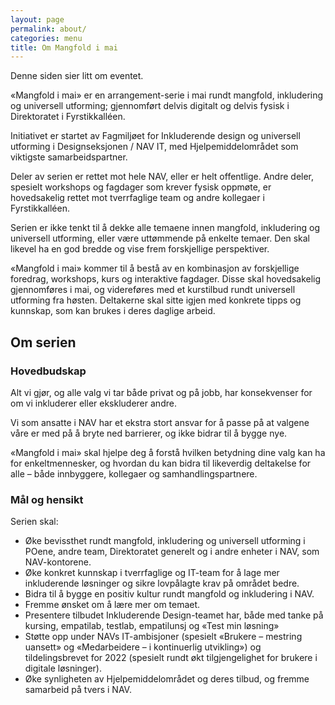 ```yaml
---
layout: page
permalink: about/
categories: menu
title: Om Mangfold i mai
---
```

Denne siden sier litt om eventet.

«Mangfold i mai» er en arrangement-serie i mai rundt mangfold, inkludering og universell utforming; gjennomført delvis digitalt og delvis fysisk i Direktoratet i Fyrstikkalléen.

Initiativet er startet av Fagmiljøet for Inkluderende design og universell utforming i Designseksjonen / NAV IT, med Hjelpemiddelområdet som viktigste samarbeidspartner.

Deler av serien er rettet mot hele NAV, eller er helt offentlige. Andre deler, spesielt workshops og fagdager som krever fysisk oppmøte, er hovedsakelig rettet mot tverrfaglige team og andre kollegaer i Fyrstikkalléen.

Serien er ikke tenkt til å dekke alle temaene innen mangfold, inkludering og universell utforming, eller være uttømmende på enkelte temaer. Den skal likevel ha en god bredde og vise frem forskjellige perspektiver.

«Mangfold i mai» kommer til å bestå av en kombinasjon av forskjellige foredrag, workshops, kurs og interaktive fagdager. Disse skal hovedsakelig gjennomføres i mai, og videreføres med et kurstilbud rundt universell utforming fra høsten. Deltakerne skal sitte igjen med konkrete tipps og kunnskap, som kan brukes i deres daglige arbeid.



## Om serien

### Hovedbudskap

Alt vi gjør, og alle valg vi tar både privat og på jobb, har konsekvenser for om vi inkluderer eller ekskluderer andre.

Vi som ansatte i NAV har et ekstra stort ansvar for å passe på at valgene våre er med på å bryte ned barrierer, og ikke bidrar til å bygge nye.

«Mangfold i mai» skal hjelpe deg å forstå hvilken betydning dine valg kan ha for enkeltmennesker, og hvordan du kan bidra til likeverdig deltakelse for alle – både innbyggere, kollegaer og samhandlingspartnere.

### Mål og hensikt

Serien skal:

- Øke bevissthet rundt mangfold, inkludering og universell utforming i POene, andre team, Direktoratet generelt og i andre enheter i NAV, som NAV-kontorene.
- Øke konkret kunnskap i tverrfaglige og IT-team for å lage mer inkluderende løsninger og sikre lovpålagte krav på området bedre.
- Bidra til å bygge en positiv kultur rundt mangfold og inkludering i NAV.
- Fremme ønsket om å lære mer om temaet.
- Presentere tilbudet Inkluderende Design-teamet har, både med tanke på kursing, empatilab, testlab, empatilunsj og «Test min løsning»
- Støtte opp under NAVs IT-ambisjoner (spesielt «Brukere – mestring uansett» og «Medarbeidere – i kontinuerlig utvikling») og tildelingsbrevet for 2022 (spesielt rundt økt tilgjengelighet for brukere i digitale løsninger).
- Øke synligheten av Hjelpemiddelområdet og deres tilbud, og fremme samarbeid på tvers i NAV.
